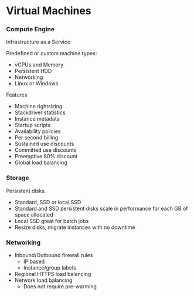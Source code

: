 # Virtual Machines

### Compute Engine

Infrastructure as a Service

Predefined or custom machine types:

* vCPUs and Memory
* Persistent HDD
* Networking
* Linux or Windows

Features

* Machine rightsizing
* Stackdriver statistics
* Instance metadata
* Startup scripts
* Availability policies
* Per second billing
* Sustained use discounts
* Committed use discounts
* Preemptive 80% discount
* Global load balancing

### Storage

Persistent disks.

* Standard, SSD or local SSD
* Standard and SSD persistent disks scale in performance for each GB of space allocated
* Local SSD great for batch jobs
* Resize disks, migrate instances with no downtime

### Networking

* Inbound/Outbound firewall rules
  * IP based
  * Instance/group labels
* Regional HTTPS load balancing
* Network load balancing
  * Does not require pre-warming



